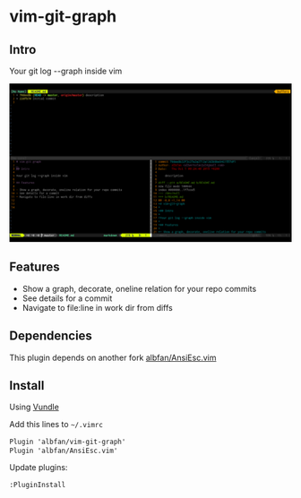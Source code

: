 # vim-git-graph

## Intro

Your git log --graph inside vim

![screenshot](res/screenshot.png)

## Features

- Show a graph, decorate, oneline relation for your repo commits
- See details for a commit
- Navigate to file:line in work dir from diffs

## Dependencies

This plugin depends on another fork [albfan/AnsiEsc.vim](https://github.com/albfan/AnsiEsc.vim)

## Install

Using [Vundle](https://github.com/VundleVim/Vundle.vim)

Add this lines to `~/.vimrc`

    Plugin 'albfan/vim-git-graph'
    Plugin 'albfan/AnsiEsc.vim'

Update plugins:

    :PluginInstall

